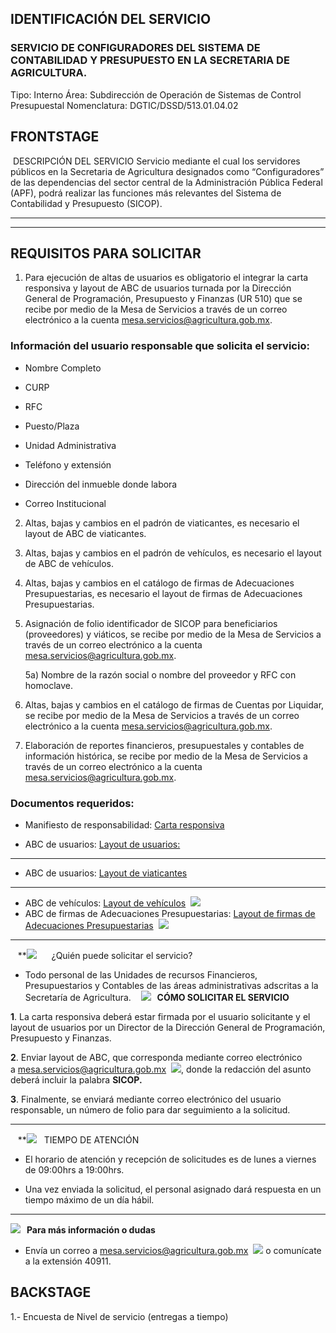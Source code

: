## IDENTIFICACIÓN DEL SERVICIO
### SERVICIO DE CONFIGURADORES DEL SISTEMA DE CONTABILIDAD Y PRESUPUESTO EN LA SECRETARIA DE AGRICULTURA.
Tipo: Interno
Área: Subdirección de Operación de Sistemas de Control Presupuestal
Nomenclatura: DGTIC/DSSD/513.01.04.02

## FRONTSTAGE

 DESCRIPCIÓN DEL SERVICIO
Servicio mediante el cual los servidores públicos en la Secretaria de Agricultura designados como “Configuradores” de las dependencias del sector central de la Administración Pública Federal (APF), podrá realizar las funciones más relevantes del Sistema de Contabilidad y Presupuesto (SICOP).

---

---

## REQUISITOS PARA SOLICITAR
1) Para ejecución de altas de usuarios es obligatorio el integrar la carta responsiva y layout de ABC de usuarios turnada por la Dirección General de Programación, Presupuesto y Finanzas (UR 510) que se recibe por medio de la Mesa de Servicios a través de un correo electrónico a la cuenta mesa.servicios@agricultura.gob.mx.
### Información del usuario responsable que solicita el servicio:
- Nombre Completo

- CURP 

- RFC

- Puesto/Plaza

- Unidad Administrativa

- Teléfono y extensión

- Dirección del inmueble donde labora

- Correo Institucional

2) Altas, bajas y cambios en el padrón de viaticantes, es necesario el layout de ABC de viaticantes.

3) Altas, bajas y cambios en el padrón de vehículos, es necesario el layout de ABC de vehículos.

4) Altas, bajas y cambios en el catálogo de firmas de Adecuaciones Presupuestarias, es necesario el layout de firmas de Adecuaciones Presupuestarias.

5) Asignación  de folio identificador de SICOP para beneficiarios (proveedores) y viáticos, se recibe por medio de la Mesa de Servicios a través de un correo electrónico a la cuenta mesa.servicios@agricultura.gob.mx.
    
    5a) Nombre de la razón social o nombre del proveedor y RFC con homoclave.

6) Altas, bajas y cambios en el catálogo de firmas de Cuentas por Liquidar, se recibe por medio de la Mesa de Servicios a través de un correo electrónico a la cuenta mesa.servicios@agricultura.gob.mx.

7) Elaboración de reportes financieros, presupuestales y contables de información histórica, se recibe por medio de la Mesa de Servicios a través de un correo electrónico a la cuenta mesa.servicios@agricultura.gob.mx.

### Documentos requeridos:
- Manifiesto de responsabilidad: [Carta responsiva](https://docs.google.com/document/d/1HH1tIo1WJ1A0SdRRofnjgWICBSQobGFI/edit?usp=drive_link&ouid=109952300900615467549&rtpof=true&sd=true](https://docs.google.com/document/d/1HH1tIo1WJ1A0SdRRofnjgWICBSQobGFI/edit?usp=drive_link&ouid=109952300900615467549&rtpof=true&sd=true))  

- ABC de usuarios: [Layout de usuarios:](https://docs.google.com/document/d/1HH1tIo1WJ1A0SdRRofnjgWICBSQobGFI/edit?usp=drive_link&ouid=109952300900615467549&rtpof=true&sd=true](https://docs.google.com/document/d/1HH1tIo1WJ1A0SdRRofnjgWICBSQobGFI/edit?usp=drive_link&ouid=109952300900615467549&rtpof=true&sd=true))  
---
- ABC de usuarios: [Layout de viaticantes](https://docs.google.com/spreadsheets/d/11F26M4w7knHbyEhyBojyHCGRbRoWOPhc/edit?usp=drive_link&ouid=109952300900615467549&rtpof=true&sd=true](https://docs.google.com/spreadsheets/d/11F26M4w7knHbyEhyBojyHCGRbRoWOPhc/edit?usp=drive_link&ouid=109952300900615467549&rtpof=true&sd=true))
---
- ABC de vehículos: [Layout de vehículos](https://docs.google.com/spreadsheets/d/1MIVSN9EAw6E4g70M705p7LVD_GTpxqGJ/edit?usp=drive_link&ouid=109952300900615467549&rtpof=true&sd=true)  [![](https://intranet.agricultura.gob.mx/sites/default/files/intranet/images/servicios_dgtic/bullets/btn_descarga.png)](https://docs.google.com/spreadsheets/d/1MIVSN9EAw6E4g70M705p7LVD_GTpxqGJ/edit?usp=drive_link&ouid=109952300900615467549&rtpof=true&sd=true)
- ABC de firmas de Adecuaciones Presupuestarias: [Layout de firmas de Adecuaciones Presupuestarias](https://docs.google.com/spreadsheets/d/16YP3nGGqFjXU_H0rZAwIXOJ1b8QM9RhI/edit?usp=drive_link&ouid=109952300900615467549&rtpof=true&sd=true)  [![](https://intranet.agricultura.gob.mx/sites/default/files/intranet/images/servicios_dgtic/bullets/btn_descarga.png)](https://docs.google.com/spreadsheets/d/16YP3nGGqFjXU_H0rZAwIXOJ1b8QM9RhI/edit?usp=drive_link&ouid=109952300900615467549&rtpof=true&sd=true)

---

   **![](https://intranet.agricultura.gob.mx/sites/default/files/intranet/images/plantilla/gris-quien.png)   
  ¿Quién puede solicitar el servicio?
- Todo personal de las Unidades de recursos Financieros, Presupuestarios y Contables de las áreas administrativas adscritas a la Secretaría de Agricultura.
   **![](https://intranet.agricultura.gob.mx/sites/default/files/intranet/images/plantilla/gris-como.png)   CÓMO SOLICITAR EL SERVICIO**

**1**. La carta responsiva deberá estar firmada por el usuario solicitante y el layout de usuarios por un Director de la Dirección General de Programación, Presupuesto y Finanzas.

**2**. Enviar layout de ABC, que corresponda  mediante correo electrónico a [mesa.servicios@agricultura.gob.mx](mailto:mesa.servicios@agricultura.gob.mx)  **[![](https://intranet.agricultura.gob.mx/sites/default/files/intranet/images/servicios_dgtic/bullets/btn_ventana.png)](mailto:mesa.servicios@agricultura.gob.mx)**, donde la redacción del asunto deberá incluir la palabra **SICOP.**

**3**. Finalmente, se enviará mediante correo electrónico del usuario responsable, un número de folio para dar seguimiento a la solicitud.

---

   **![](https://intranet.agricultura.gob.mx/sites/default/files/intranet/images/plantilla/gris-tiempo.png)   TIEMPO DE ATENCIÓN

- El horario de atención y recepción de solicitudes es de lunes a viernes de 09:00hrs a 19:00hrs.

- Una vez enviada la solicitud, el personal asignado dará respuesta en un tiempo máximo  de un día hábil.

---

**![](https://intranet.agricultura.gob.mx/sites/default/files/intranet/images/plantilla/gris-quien.png)   Para más información o dudas**
- Envía un correo a [mesa.servicios@agricultura.gob.mx](mailto:mesa.servicios@agricultura.gob.mx)  **[![](https://intranet.agricultura.gob.mx/sites/default/files/intranet/images/servicios_dgtic/bullets/btn_ventana.png)](mailto:mesa.servicios@agricultura.gob.mx)** o comunícate a la extensión 40911.


## BACKSTAGE

1.- Encuesta de Nivel de servicio (entregas a tiempo)

